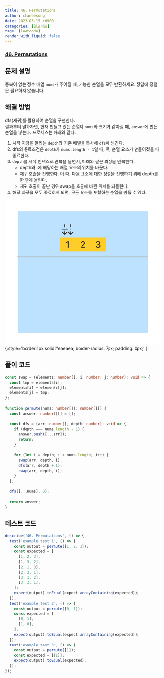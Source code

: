 ```yaml
---
title: 46. Permutations
author: chaneesong
date: 2023-03-15 +0900
categories: [알고리즘]
tags: [leetcode]
render_with_liquid: false
---
```


### [46. Permutations](https://leetcode.com/problems/permutations/description/)

## 문제 설명

중복이 없는 정수 배열 `nums`가 주어질 때, 가능한 순열을 모두 반환하세요. 정답에 정렬은 필요하지 않습니다.

## 해결 방법

dfs(재귀)를 활용하여 순열을 구현한다.  
결과부터 말하자면, 현재 만들고 있는 순열이 `nums`와 크기가 같아질 때, `answer`에 만든 순열을 넣는다. 프로세스는 아래와 같다.

1. 시작 지점을 알리는 `depth`와 기존 배열을 복사해 `dfs`에 넘긴다.
2. dfs의 종료조건은 `depth`가 `nums.length - 1`일 때, 즉, 순열 요소가 만들어졌을 때 종료한다.
3. `depth`를 시작 인덱스로 반복을 돌면서, 아래와 같은 과정을 반복한다.
   - depth와 i에 해당하는 배열 요소의 위치를 바꾼다.
   - 재귀 호출을 진행한다. 이 때, 다음 요소에 대한 정렬을 진행하기 위해 depth를 한 단계 올린다.
   - 재귀 호출이 끝난 경우 swap을 호출해 바뀐 위치를 되돌린다.
4. 해당 과정을 모두 종료하게 되면, 모든 요소를 포함하는 순열을 만들 수 있다.

![movement](/assets/img/algorithm/permutations-movement.gif){:style='border:1px solid #eaeaea; border-radius: 7px; padding: 0px;' }

## 풀이 코드

```typescript
const swap = (elements: number[], i: number, j: number): void => {
  const tmp = elements[i];
  elements[i] = elements[j];
  elements[j] = tmp;
};

function permute(nums: number[]): number[][] {
  const answer: number[][] = [];

  const dfs = (arr: number[], depth: number): void => {
    if (depth === nums.length - 1) {
      answer.push([...arr]);
      return;
    }

    for (let i = depth; i < nums.length; i++) {
      swap(arr, depth, i);
      dfs(arr, depth + 1);
      swap(arr, depth, i);
    }
  };

  dfs([...nums], 0);

  return answer;
}
```

## 테스트 코드

```typescript
describe('46. Permutations', () => {
  test('example test 1', () => {
    const output = permute([1, 2, 3]);
    const expected = [
      [1, 2, 3],
      [1, 3, 2],
      [2, 1, 3],
      [2, 3, 1],
      [3, 1, 2],
      [3, 2, 1],
    ];
    expect(output).toEqual(expect.arrayContaining(expected));
  });
  test('example test 2', () => {
    const output = permute([0, 1]);
    const expected = [
      [0, 1],
      [1, 0],
    ];
    expect(output).toEqual(expect.arrayContaining(expected));
  });
  test('example test 3', () => {
    const output = permute([1]);
    const expected = [[1]];
    expect(output).toEqual(expected);
  });
});
```
